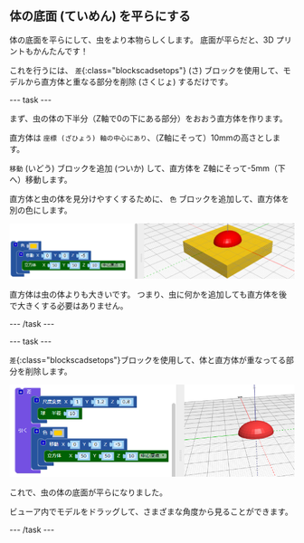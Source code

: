 ## 体の底面 (ていめん) を平らにする

体の底面を平らにして、虫をより本物らしくします。 底面が平らだと、3D プリントもかんたんです！

これを行うには、 `差`{:class="blockscadsetops"} (さ) ブロックを使用して、モデルから直方体と重なる部分を削除 (さくじょ) するだけです。

--- task ---

まず、虫の体の下半分（Z軸で0の下にある部分）をおおう直方体を作ります。

直方体は `座標 (ざひょう) 軸の中心にあり`、（Z軸にそって）10mmの高さとします。

`移動` (いどう) ブロックを追加 (ついか) して、直方体を Z軸にそって-5mm（下へ）移動します。

直方体と虫の体を見分けやすくするために、 `色` ブロックを追加して、直方体を別の色にします。

![スクリーンショット](images/bug-body-cuboid.png)

直方体は虫の体よりも大きいです。 つまり、虫に何かを追加しても直方体を後で大きくする必要はありません。

--- /task ---

--- task ---

`差`{:class="blockscadsetops"}ブロックを使用して、体と直方体が重なってる部分を削除します。

![スクリーンショット](images/bug-difference.png)

これで、虫の体の底面が平らになりました。

ビューア内でモデルをドラッグして、さまざまな角度から見ることができます。

--- /task ---



  
